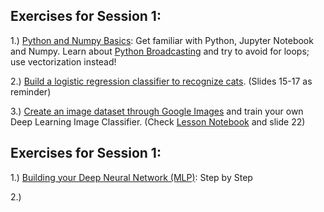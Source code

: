 ## Exercises for Session 1:

1.) [Python and Numpy Basics](https://github.com/Tholtus/DKFZ_Deep_Learning_Workshop/blob/master/coding_excercises/Python_Basics.ipynb):
  	  Get familiar with Python, Jupyter Notebook and Numpy. Learn about [Python Broadcasting](https://docs.scipy.org/doc/numpy/user/basics.broadcasting.html) and try to avoid for loops; use vectorization instead!

2.) [Build a logistic regression classifier to recognize cats](https://github.com/Tholtus/DKFZ_Deep_Learning_Workshop/blob/master/coding_excercises/Neural_Network_Training.ipynb). (Slides 15-17 as reminder)

3.) [Create an image dataset through Google Images](https://github.com/Tholtus/DKFZ_Deep_Learning_Workshop/blob/master/coding_excercises/download_own_dataset.ipynb) and train your own Deep Learning Image Classifier. 
(Check [Lesson Notebook](https://github.com/Tholtus/DKFZ_Deep_Learning_Workshop/blob/master/lesson_notebooks/1_pets.ipynb) and slide 22)

## Exercises for Session 1:
1.) [Building your Deep Neural Network (MLP)](https://github.com/Tholtus/DKFZ_Deep_Learning_Workshop/blob/master/coding_excercises/MultiLayerPerceptron.ipynb): Step by Step

2.) 
